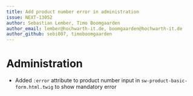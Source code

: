 ```yaml
---
title: Add product number error in administration
issue: NEXT-13052
author: Sebastian Lember, Timo Boomgaarden
author_email: lember@hochwarth-it.de, boomgaarden@hochwarth-it.de 
author_github: sebi007, timoboomgaarden
---
```

# Administration
*  Added `:error` attribute to product number input in `sw-product-basic-form.html.twig` to show mandatory error
